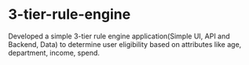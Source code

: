 # 3-tier-rule-engine
Developed a simple 3-tier rule engine application(Simple UI, API and Backend, Data) to determine user eligibility based on attributes like age, department, income, spend.
